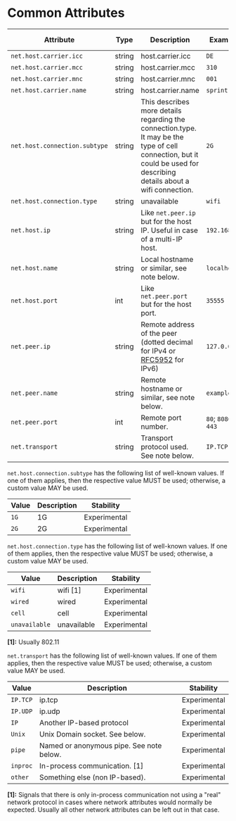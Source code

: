 # Common Attributes

<!-- Re-generate TOC with `TODO: ADD cmd` -->
<!-- semconv network -->
| Attribute  | Type | Description  | Examples  | [Requirement Level](https://opentelemetry.io/docs/specs/semconv/general/attribute-requirement-level/) | Stability |
|---|---|---|---|---|---|
| `net.host.carrier.icc` | string | host.carrier.icc | `DE` | `Recommended` | Experimental |
| `net.host.carrier.mcc` | string | host.carrier.mcc | `310` | `Recommended` | Experimental |
| `net.host.carrier.mnc` | string | host.carrier.mnc | `001` | `Recommended` | Experimental |
| `net.host.carrier.name` | string | host.carrier.name | `sprint` | `Recommended` | Experimental |
| `net.host.connection.subtype` | string | This describes more details regarding the connection.type. It may be the type of cell connection, but it could be used for describing details about a wifi connection. | `2G` | `Recommended` | Experimental |
| `net.host.connection.type` | string | unavailable | `wifi` | `Recommended` | Experimental |
| `net.host.ip` | string | Like `net.peer.ip` but for the host IP. Useful in case of a multi-IP host. | `192.168.0.1` | `Recommended` | Experimental |
| `net.host.name` | string | Local hostname or similar, see note below. | `localhost` | `Recommended` | Experimental |
| `net.host.port` | int | Like `net.peer.port` but for the host port. | `35555` | `Recommended` | Experimental |
| `net.peer.ip` | string | Remote address of the peer (dotted decimal for IPv4 or [RFC5952](https://tools.ietf.org/html/rfc5952) for IPv6) | `127.0.0.1` | `Recommended` | Experimental |
| `net.peer.name` | string | Remote hostname or similar, see note below. | `example.com` | `Recommended` | Experimental |
| `net.peer.port` | int | Remote port number. | `80`; `8080`; `443` | `Recommended` | Experimental |
| `net.transport` | string | Transport protocol used. See note below. | `IP.TCP` | `Recommended` | Experimental |

`net.host.connection.subtype` has the following list of well-known values. If one of them applies, then the respective value MUST be used; otherwise, a custom value MAY be used.

| Value  | Description | Stability |
|---|---|---|
| `1G` | 1G | Experimental |
| `2G` | 2G | Experimental |

`net.host.connection.type` has the following list of well-known values. If one of them applies, then the respective value MUST be used; otherwise, a custom value MAY be used.

| Value  | Description | Stability |
|---|---|---|
| `wifi` | wifi [1] | Experimental |
| `wired` | wired | Experimental |
| `cell` | cell | Experimental |
| `unavailable` | unavailable | Experimental |

**[1]:** Usually 802.11

`net.transport` has the following list of well-known values. If one of them applies, then the respective value MUST be used; otherwise, a custom value MAY be used.

| Value  | Description | Stability |
|---|---|---|
| `IP.TCP` | ip.tcp | Experimental |
| `IP.UDP` | ip.udp | Experimental |
| `IP` | Another IP-based protocol | Experimental |
| `Unix` | Unix Domain socket. See below. | Experimental |
| `pipe` | Named or anonymous pipe. See note below. | Experimental |
| `inproc` | In-process communication. [1] | Experimental |
| `other` | Something else (non IP-based). | Experimental |

**[1]:** Signals that there is only in-process communication not using a "real" network protocol in cases where network attributes would normally be expected. Usually all other network attributes can be left out in that case.
<!-- endsemconv -->
